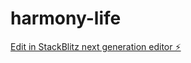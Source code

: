 # harmony-life

[Edit in StackBlitz next generation editor ⚡️](https://stackblitz.com/~/github.com/pawel-wyszomirski/harmony-life)